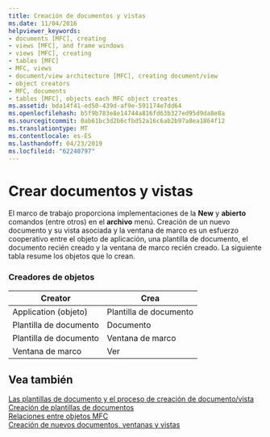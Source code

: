 ```yaml
---
title: Creación de documentos y vistas
ms.date: 11/04/2016
helpviewer_keywords:
- documents [MFC], creating
- views [MFC], and frame windows
- views [MFC], creating
- tables [MFC]
- MFC, views
- document/view architecture [MFC], creating document/view
- object creators
- MFC, documents
- tables [MFC], objects each MFC object creates
ms.assetid: bda14f41-ed50-439d-af9e-591174e7dd64
ms.openlocfilehash: b5f9b783e8e14744a816fd63b327ed95d9da8e8a
ms.sourcegitcommit: 0ab61bc3d2b6cfbd52a16c6ab2b97a8ea1864f12
ms.translationtype: MT
ms.contentlocale: es-ES
ms.lasthandoff: 04/23/2019
ms.locfileid: "62240797"
---
```

# <a name="documentview-creation"></a>Crear documentos y vistas

El marco de trabajo proporciona implementaciones de la **New** y **abierto** comandos (entre otros) en el **archivo** menú. Creación de un nuevo documento y su vista asociada y la ventana de marco es un esfuerzo cooperativo entre el objeto de aplicación, una plantilla de documento, el documento recién creado y la ventana de marco recién creado. La siguiente tabla resume los objetos que lo crean.

### <a name="object-creators"></a>Creadores de objetos

|Creator|Crea|
|-------------|-------------|
|Application (objeto)|Plantilla de documento|
|Plantilla de documento|Documento|
|Plantilla de documento|Ventana de marco|
|Ventana de marco|Ver|

## <a name="see-also"></a>Vea también

[Las plantillas de documento y el proceso de creación de documento/vista](../mfc/document-templates-and-the-document-view-creation-process.md)<br/>
[Creación de plantillas de documentos](../mfc/document-template-creation.md)<br/>
[Relaciones entre objetos MFC](../mfc/relationships-among-mfc-objects.md)<br/>
[Creación de nuevos documentos, ventanas y vistas](../mfc/creating-new-documents-windows-and-views.md)
